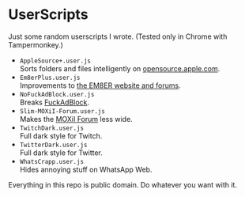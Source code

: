 # UserScripts

Just some random userscripts I wrote. (Tested only in Chrome with Tampermonkey.)

* `AppleSource+.user.js`  
  Sorts folders and files intelligently on [opensource.apple.com](https://opensource.apple.com).
* `Em8erPlus.user.js`  
  Improvements to [the EM8ER website and forums](https://forums.em8er.com/).
* `NoFuckAdBlock.user.js`  
  Breaks [FuckAdBlock](https://github.com/sitexw/FuckAdBlock).
* `Slim-MOXiI-Forum.user.js`  
  Makes the [MOXiI Forum](http://www.newosxbook.com/forum/index.php) less wide.
* `TwitchDark.user.js`  
  Full dark style for Twitch.
* `TwitterDark.user.js`  
  Full dark style for Twitter.
* `WhatsCrapp.user.js`  
  Hides annoying stuff on WhatsApp Web.

Everything in this repo is public domain. Do whatever you want with it.
